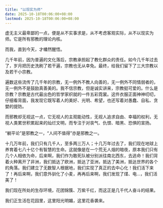 ```yaml
---
title: "以现实为师"
date: 2025-10-18T00:06:00+08:00
lastmod: 2025-10-18T00:06:00+08:00
---
```


虚无主义最卑鄙的一点，便是从不实事求是，从不考虑客观实际，从不以现实为师。它是所有邪教的理论内核。

<!--more-->

而我，直到今天，才幡然醒悟。

几千年前，因为普遍的文化落后，宗教承担起了教化群众的责任。如今几千年过去了，岁月把历史洗刷了若干遍，宗教也无从幸免。最终，给我们留下了三大宗教以及若干小宗教。

遍数这些流传了几千年的宗教，无一例外不教人向善的，无一例外不同情弱者的，无一例外不是鼓励真善美的。我不信宗教，但是诚实讲来，宗教挺可爱的。什么是宗教？宗教是古代最出色的哲学家织就的一件五彩霓裳。这件衣服正面神神叨叨，仔细看背面，我发现它既写着人的美好、光明、希望，也还写着对愚蠢、自私、贪婪的提防。

而邪教却无视这一点，它无视人的主观能动性，无视人追求自由、幸福的权利，无视人类累世积累起来的灿烂文明，而专注于对丧气、仇恨、暗黑、恐惧的宣扬。

“躺平论”是邪教之一，“人间不值得”亦是邪教之一。

十几万年前，我们只有几千人，至多两三万人；十几万年过去了，我们现在地球上养育着七八十亿个有智慧的生命。这就像是在一个荒无人烟的暗夜，原本我们只有几个人相依为命，后来啊，我们作为敢死队被分别派往南北西东，去逃命！我们背着火种离开了非洲，我们抵达了欧洲，抵达了亚洲，抵达了美洲，抵达世界的各个的角落。我们建立了无数智人根据地，我们实现了真正的去中心化！我们活下来了！再后来啊，我们意外驯化了小麦，再再后来啊，我们发现了煤、电...，我们活美了！

我们现在所处的生存环境，花团锦簇、万紫千红，而这正是几千代人奋斗的结果。

我们正生活在花园里，这里阳光明媚，这里花香袭来。